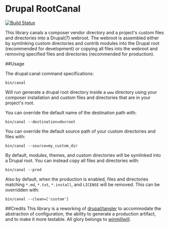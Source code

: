 # Drupal RootCanal

[![Build Status](https://travis-ci.org/craychee/rootcanal.svg?branch=master)](https://travis-ci.org/craychee/rootcanal)

This library canals a composer vendor directory and a project's custom files and directories into a Drupal(7) webroot. The webroot is assembled either by symlinking custom directories and contrib modules into the Drupal root (recommended for development) or copying all files into the webroot and removing specified files and directories (recommended for production).

##Usage

The drupal:canal command specifications:  

```
bin/canal
```
Will run generate a drupal root directory inside a `www` directory using your composer installation and custom files and directories that are in your project's root.  

You can override the default name of the destination path with:  
```
bin/canal --destination=docroot
```
You can override the default source path of your custom directories and files with:  
```
bin/canal --source=my_custom_dir
```
By default, modules, themes, and custom directories will be symlinked into a Drupal root.
You can instead copy all files and directories with:  
```
bin/canal --prod
```
Also by default, when the production is enabled, files and directories matching `*.md`, `*.txt`, `*.install`, and `LICENSE` will be removed. This can be overridden with:  
```
bin/canal --clean=['custom']
```

##Credits
This library is a reworking of [drupal/tangler](https://github.com/winmillwill/drupal-tangler) to accommodate the abstraction of configuration, the ability to generate a production artifact, and to make it more testable. All glory belongs to [winmillwill](https://github.com/winmillwill).
